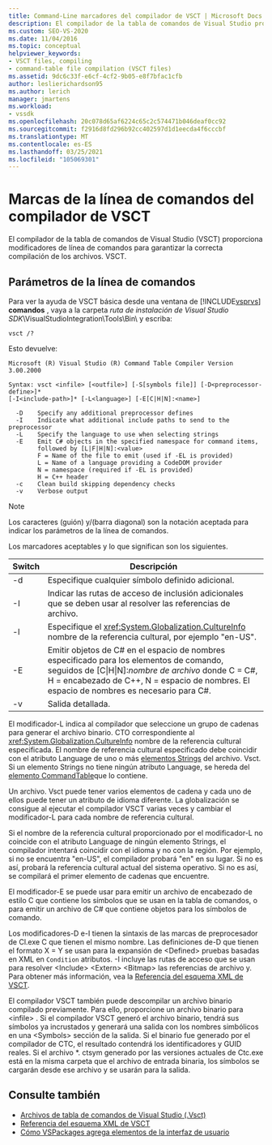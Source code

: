 ```yaml
---
title: Command-Line marcadores del compilador de VSCT | Microsoft Docs
description: El compilador de la tabla de comandos de Visual Studio proporciona opciones de línea de comandos para garantizar la compilación correcta de los archivos. Vsct.
ms.custom: SEO-VS-2020
ms.date: 11/04/2016
ms.topic: conceptual
helpviewer_keywords:
- VSCT files, compiling
- command-table file compilation (VSCT files)
ms.assetid: 9dc6c33f-e6cf-4cf2-9b05-e8f7bfac1cfb
author: leslierichardson95
ms.author: lerich
manager: jmartens
ms.workload:
- vssdk
ms.openlocfilehash: 20c078d65af6224c65c2c574471b046deaf0cc92
ms.sourcegitcommit: f2916d8fd296b92cc402597d1d1eecda4f6cccbf
ms.translationtype: MT
ms.contentlocale: es-ES
ms.lasthandoff: 03/25/2021
ms.locfileid: "105069301"
---
```

# <a name="vsct-compiler-command-line-flags"></a>Marcas de la línea de comandos del compilador de VSCT
El compilador de la tabla de comandos de Visual Studio (VSCT) proporciona modificadores de línea de comandos para garantizar la correcta compilación de los archivos. VSCT.

## <a name="command-line-parameters"></a>Parámetros de la línea de comandos
 Para ver la ayuda de VSCT básica desde una ventana de [!INCLUDE[vsprvs](../../code-quality/includes/vsprvs_md.md)] **comandos** , vaya a la carpeta *ruta de instalación de Visual Studio SDK*\VisualStudioIntegration\Tools\Bin\ y escriba:

```
vsct /?
```

 Esto devuelve:

```
Microsoft (R) Visual Studio (R) Command Table Compiler Version 3.00.2000

Syntax: vsct <infile> [<outfile>] [-S[symbols file]] [-D<preprocessor-define>]*
[-I<include-path>]* [-L<language>] [-E[C|H|N]:<name>]

  -D    Specify any additional preprocessor defines
  -I    Indicate what additional include paths to send to the preprocessor
  -L    Specify the language to use when selecting strings
  -E    Emit C# objects in the specified namespace for command items,
        followed by [L|F|H|N]:<value>
        F = Name of the file to emit (used if -EL is provided)
        L = Name of a language providing a CodeDOM provider
        N = namespace (required if -EL is provided)
        H = C++ header
  -c    Clean build skipping dependency checks
  -v    Verbose output
```

> [!NOTE]
> Los caracteres (guión) y/(barra diagonal) son la notación aceptada para indicar los parámetros de la línea de comandos.

 Los marcadores aceptables y lo que significan son los siguientes.

|Switch|Descripción|
|------------|-----------------|
|-d|Especifique cualquier símbolo definido adicional.|
|-I|Indicar las rutas de acceso de inclusión adicionales que se deben usar al resolver las referencias de archivo.|
|-l|Especifique el <xref:System.Globalization.CultureInfo> nombre de la referencia cultural, por ejemplo "en-US".|
|-E|Emitir objetos de C# en el espacio de nombres especificado para los elementos de comando, seguidos de [C&#124;H&#124;N]:*nombre de archivo* donde C = C#, H = encabezado de C++, N = espacio de nombres. El espacio de nombres es necesario para C#.|
|-v|Salida detallada.|

 El modificador-L indica al compilador que seleccione un grupo de cadenas para generar el archivo binario. CTO correspondiente al <xref:System.Globalization.CultureInfo> nombre de la referencia cultural especificada. El nombre de referencia cultural especificado debe coincidir con el atributo Language de uno o más [elementos Strings](../../extensibility/strings-element.md) del archivo. Vsct. Si un elemento Strings no tiene ningún atributo Language, se hereda del [elemento CommandTable](../../extensibility/commandtable-element.md)que lo contiene.

 Un archivo. Vsct puede tener varios elementos de cadena y cada uno de ellos puede tener un atributo de idioma diferente. La globalización se consigue al ejecutar el compilador VSCT varias veces y cambiar el modificador-L para cada nombre de referencia cultural.

 Si el nombre de la referencia cultural proporcionado por el modificador-L no coincide con el atributo Language de ningún elemento Strings, el compilador intentará coincidir con el idioma y no con la región. Por ejemplo, si no se encuentra "en-US", el compilador probará "en" en su lugar. Si no es así, probará la referencia cultural actual del sistema operativo. Si no es así, se compilará el primer elemento de cadenas que encuentre.

 El modificador-E se puede usar para emitir un archivo de encabezado de estilo C que contiene los símbolos que se usan en la tabla de comandos, o para emitir un archivo de C# que contiene objetos para los símbolos de comando.

 Los modificadores-D e-I tienen la sintaxis de las marcas de preprocesador de Cl.exe C que tienen el mismo nombre. Las definiciones de-D que tienen el formato X = Y se usan para la expansión de \<Defined> pruebas basadas en XML en `Condition` atributos. -I incluye las rutas de acceso que se usan para resolver \<Include> \<Extern> \<Bitmap> las referencias de archivo y. Para obtener más información, vea la [Referencia del esquema XML de VSCT](../../extensibility/vsct-xml-schema-reference.md).

 El compilador VSCT también puede descompilar un archivo binario compilado previamente. Para ello, proporcione un archivo binario para \<infile> .   Si el compilador VSCT generó el archivo binario, tendrá sus símbolos ya incrustados y generará una salida con los nombres simbólicos en una \<Symbols> sección de la salida. Si el binario fue generado por el compilador de CTC, el resultado contendrá los identificadores y GUID reales. Si el archivo *. ctsym generado por las versiones actuales de Ctc.exe está en la misma carpeta que el archivo de entrada binaria, los símbolos se cargarán desde ese archivo y se usarán para la salida.

## <a name="see-also"></a>Consulte también
- [Archivos de tabla de comandos de Visual Studio (.Vsct)](../../extensibility/internals/visual-studio-command-table-dot-vsct-files.md)
- [Referencia del esquema XML de VSCT](../../extensibility/vsct-xml-schema-reference.md)
- [Cómo VSPackages agrega elementos de la interfaz de usuario](../../extensibility/internals/how-vspackages-add-user-interface-elements.md)
